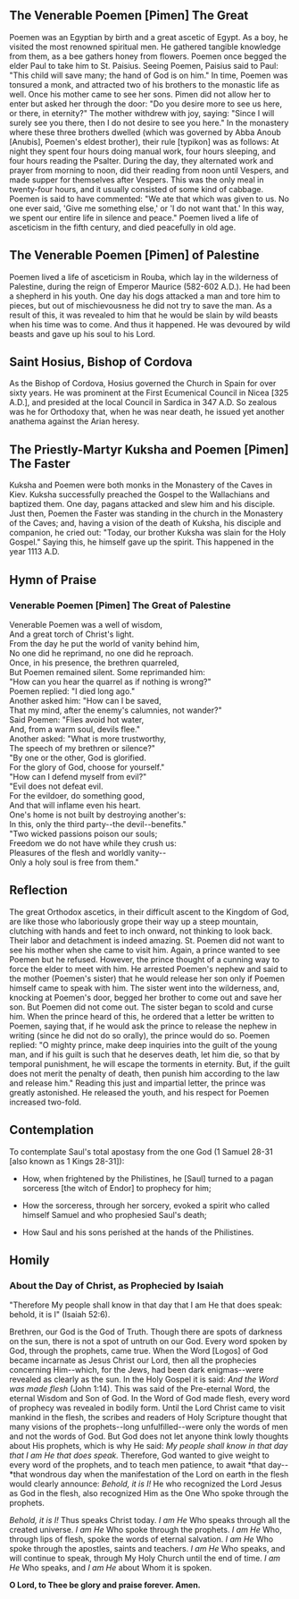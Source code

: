 ## The Venerable Poemen [Pimen] The Great

Poemen was an Egyptian by birth and a great ascetic of Egypt. As a boy, he visited the most renowned spiritual men. He gathered tangible knowledge from them, as a bee gathers honey from flowers. Poemen once begged the elder Paul to take him to St. Paisius. Seeing Poemen, Paisius said to Paul: "This child will save many; the hand of God is on him." In time, Poemen was tonsured a monk, and attracted two of his brothers to the monastic life as well. Once his mother came to see her sons. Pimen did not allow her to enter but asked her through the door: "Do you desire more to see us here, or there, in eternity?" The mother withdrew with joy, saying: "Since I will surely see you there, then I do not desire to see you here." In the monastery where these three brothers dwelled (which was governed by Abba Anoub [Anubis], Poemen's eldest brother), their rule [typikon] was as follows: At night they spent four hours doing manual work, four hours sleeping, and four hours reading the Psalter. During the day, they alternated work and prayer from morning to noon, did their reading from noon until Vespers, and made supper for themselves after Vespers. This was the only meal in twenty-four hours, and it usually consisted of some kind of cabbage. Poemen is said to have commented: "We ate that which was given to us. No one ever said, 'Give me something else,' or 'I do not want that.' In this way, we spent our entire life in silence and peace." Poemen lived a life of asceticism in the fifth century, and died peacefully in old age. 

## The Venerable Poemen [Pimen] of Palestine

Poemen lived a life of asceticism in Rouba, which lay in the wilderness of Palestine, during the reign of Emperor Maurice (582-602 A.D.). He had been a shepherd in his youth. One day his dogs attacked a man and tore him to pieces, but out of mischievousness he did not try to save the man. As a result of this, it was revealed to him that he would be slain by wild beasts when his time was to come. And thus it happened. He was devoured by wild beasts and gave up his soul to his Lord.

## Saint Hosius, Bishop of Cordova

As the Bishop of Cordova, Hosius governed the Church in Spain for over sixty years. He was prominent at the First Ecumenical Council in Nicea [325 A.D.], and presided at the local Council in Sardica in 347 A.D. So zealous was he for Orthodoxy that, when he was near death, he issued yet another anathema against the Arian heresy.

## The Priestly-Martyr Kuksha and Poemen [Pimen] The Faster

Kuksha and Poemen were both monks in the Monastery of the Caves in Kiev. Kuksha successfully preached the Gospel to the Wallachians and baptized them. One day, pagans attacked and slew him and his disciple. Just then, Poemen the Faster was standing in the church in the Monastery of the Caves; and, having a vision of the death of Kuksha, his disciple and companion, he cried out: "Today, our brother Kuksha was slain for the Holy Gospel." Saying this, he himself gave up the spirit. This happened in the year 1113 A.D.

## Hymn of Praise

### Venerable Poemen [Pimen] The Great of Palestine

Venerable Poemen was a well of wisdom,  
And a great torch of Christ's light.  
From the day he put the world of vanity behind him,  
No one did he reprimand, no one did he reproach.  
Once, in his presence, the brethren quarreled,  
But Poemen remained silent. Some reprimanded him:  
"How can you hear the quarrel as if nothing is wrong?"  
Poemen replied: "I died long ago."  
Another asked him: "How can I be saved,  
That my mind, after the enemy's calumnies, not wander?"  
Said Poemen: "Flies avoid hot water,  
And, from a warm soul, devils flee."  
Another asked: "What is more trustworthy,  
The speech of my brethren or silence?"  
"By one or the other, God is glorified.  
For the glory of God, choose for yourself."  
"How can I defend myself from evil?"  
"Evil does not defeat evil.  
For the evildoer, do something good,  
And that will inflame even his heart.  
One's home is not built by destroying another's:  
In this, only the third party--the devil--benefits."  
"Two wicked passions poison our souls;  
Freedom we do not have while they crush us:  
Pleasures of the flesh and worldly vanity--  
Only a holy soul is free from them."  

## Reflection

The great Orthodox ascetics, in their difficult ascent to the Kingdom of God, are like those who laboriously grope their way up a steep mountain, clutching with hands and feet to inch onward, not thinking to look back. Their labor and detachment is indeed amazing. St. Poemen did not want to see his mother when she came to visit him. Again, a prince wanted to see Poemen but he refused. However, the prince thought of a cunning way to force the elder to meet with him. He arrested Poemen's nephew and said to the mother (Poemen's sister) that he would release her son only if Poemen himself came to speak with him. The sister went into the wilderness, and, knocking at Poemen's door, begged her brother to come out and save her son. But Poemen did not come out. The sister began to scold and curse him. When the prince heard of this, he ordered that a letter be written to Poemen, saying that, if he would ask the prince to release the nephew in writing (since he did not do so orally), the prince would do so. Poemen replied: "O mighty prince, make deep inquiries into the guilt of the young man, and if his guilt is such that he deserves death, let him die, so that by temporal punishment, he will escape the torments in eternity. But, if the guilt does not merit the penalty of death, then punish him according to the law and release him." Reading this just and impartial letter, the prince was greatly astonished. He released the youth, and his respect for Poemen increased two-fold.

## Contemplation

To contemplate Saul's total apostasy from the one God (1 Samuel 28-31 [also known as 1 Kings 28-31]):

- How, when frightened by the Philistines, he [Saul] turned to a pagan sorceress [the witch of Endor] to prophecy for him;

- How the sorceress, through her sorcery, evoked a spirit who called himself Samuel and who prophesied Saul's death;

- How Saul and his sons perished at the hands of the Philistines.

## Homily

### About the Day of Christ, as Prophecied by Isaiah

"Therefore My people shall know in that day that I am He that does speak: behold, it is I" (Isaiah 52:6).

Brethren, our God is the God of Truth. Though there are spots of darkness on the sun, there is not a spot of untruth on our God. Every word spoken by God, through the prophets, came true. When the Word [Logos] of God became incarnate as Jesus Christ our Lord, then all the prophecies concerning Him--which, for the Jews, had been dark enigmas--were revealed as clearly as the sun. In the Holy Gospel it is said: *And the Word was made flesh* (John 1:14). This was said of the Pre-eternal Word, the eternal Wisdom and Son of God. In the Word of God made flesh, every word of prophecy was revealed in bodily form. Until the Lord Christ came to visit mankind in the flesh, the scribes and readers of Holy Scripture thought that many visions of the prophets--long unfulfilled--were only the words of men and not the words of God. But God does not let anyone think lowly thoughts about His prophets, which is why He said: *My people shall know in that day that I am He that does speak.* Therefore, God wanted to give weight to every word of the prophets, and to teach men patience, to await *that day--*that wondrous day when the manifestation of the Lord on earth in the flesh would clearly announce: *Behold, it is I!* He who recognized the Lord Jesus as God in the flesh, also recognized Him as the One Who spoke through the prophets.

*Behold, it is I!* Thus speaks Christ today. *I am He* Who speaks through all the created universe. *I am He* Who spoke through the prophets. *I am He* Who, through lips of flesh, spoke the words of eternal salvation. *I am He* Who spoke through the apostles, saints and teachers. *I am He* Who speaks, and will continue to speak, through My Holy Church until the end of time. *I am He* Who speaks, and *I am He* about Whom it is spoken.

**O Lord, to Thee be glory and praise forever. Amen.**

